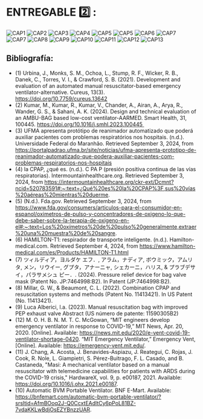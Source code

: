 #  ENTREGABLE :two: :
![CAP1](https://i.postimg.cc/hjCdmfJr/P1.png)
![CAP2](https://i.postimg.cc/gcNDy091/P2.png)
![CAP3](https://i.postimg.cc/zXvkx18v/P3.png)
![CAP4](https://i.postimg.cc/YqPzVyC3/P4.png)
![CAP5](https://i.postimg.cc/9fWyKnbp/G5.png)
![CAP5](https://i.postimg.cc/XYyk0cZ0/P5.png)
![CAP6](https://i.postimg.cc/6QYCXf1N/G6.png)
![CAP7](https://i.postimg.cc/sXvwVrk0/03.png)
![CAP7](https://i.postimg.cc/B6bHQPdP/G7.png)
![CAP8](https://i.postimg.cc/FRGjxT60/P9.png)
![CAP9](https://i.postimg.cc/gjJ3tv9Q/P10.png)
![CAP10](https://i.postimg.cc/c19Rg5wS/P11.png)
![CAP11](https://i.postimg.cc/bN41LDmV/P12.png)
![CAP12](https://i.postimg.cc/3xpmq868/P13.png)
![CAP13](https://i.postimg.cc/fTVxxjf0/P14.png)


## Bibliografía:
- (1) Urbina, J., Monks, S. M., Ochoa, L., Stump, R. F., Wicker, R. B., Danek, C., Torres, V. I., & Crawford, S. B. (2021). Development and evaluation of an automated manual resuscitator-based emergency ventilator-alternative. Cureus, 13(3). https://doi.org/10.7759/cureus.13642
- (2) Kumar, M., Kumar, R., Kumar, V., Chander, A., Airan, A., Arya, R., Wander, G. S., & Sahani, A. K. (2024). Design and technical evaluation of an AMBU-BAG based low-cost ventilator-AARMED. Smart Health, 31, 100445. https://doi.org/10.1016/j.smhl.2023.100445 
- (3) UFMA apresenta protótipo de reanimador automatizado que poderá auxiliar pacientes com problemas respiratórios nos hospitais. (n.d.). Universidade Federal do Maranhão. Retrieved September 3, 2024, from https://portalpadrao.ufma.br/site/noticias/ufma-apresenta-prototipo-de-reanimador-automatizado-que-podera-auxiliar-pacientes-com-problemas-respiratorios-nos-hospitais
- (4) la CPAP, ¿qué es. (n.d.). C PA P (presión positiva continua de las vías respiratorias). Intermountainhealthcare.org. Retrieved September 3, 2024, from https://intermountainhealthcare.org/ckr-ext/Dcmnt?ncid=520783591#:~:text=¿Qué%20es%20la%20CPAP%3F,sus%20vías%20aéreas%20mientras%20duerme.
- (5) (N.d.). Fda.gov. Retrieved September 3, 2024, from https://www.fda.gov/consumers/articulos-para-el-consumidor-en-espanol/oximetros-de-pulso-y-concentradores-de-oxigeno-lo-que-debe-saber-sobre-la-terapia-de-oxigeno-en-el#:~:text=Los%20oxímetros%20de%20pulso%20generalmente,extraer%20una%20muestra%20de%20sangre.
- (6) HAMILTON-T1: respirador de transporte inteligente. (n.d.). Hamilton-medical.com. Retrieved September 4, 2024, from https://www.hamilton-medical.com/es/Products/HAMILTON-T1.html
- (7) ツィルディア，ヨルダケ エフ．, アラム，ナディア, ボウミック，アムリタ, メン，リウイー, グプタ，アナーニャ, シェカーニ，ハリス, & プラブデサイ，パラサメシュ ピー．. (2024). Pressure relief device for bag valve mask (Patent No. JP:7464998:B2). In Patent (JP:7464998:B2).
- (8) Millar, G. W., & Beaumont, C. L. (2022). Combination CPAP and resuscitation systems and methods (Patent No. 11413421). In US Patent (No. 11413421).
- (9) Luca Alberici, l.a. (2023). Manual resuscitation bag with improved PEP exhaust valve Abstract (US número de patente: 11590305B2)
- (12) M. O. H. B. N. M. T. C. McGowan, “MIT engineers develop emergency ventilator in response to COVID-19,” MIT News, Apr. 20, 2020. [Online]. Available: https://news.mit.edu/2020/e-vent-covid-19-ventilator-shortage-0420.
“MIT Emergency Ventilator,” Emergency Vent, [Online]. Available: https://emergency-vent.mit.edu/.
- (11) J. Chang, A. Acosta, J. Benavides-Aspiazu, J. Reategui, C. Rojas, J. Cook, R. Nole, L. Giampietri, S. Pérez-Buitrago, F. L. Casado, and B. Castaneda, "Masi: A mechanical ventilator based on a manual resuscitator with telemedicine capabilities for patients with ARDS during the COVID-19 crisis," HardwareX, vol. 9, p. e00187, 2021. Available: https://doi.org/10.1016/j.ohx.2021.e00187.
- (10) Automatic BVM Portable Ventilator. BNF E-Mart. Available: https://bnfemart.com/automatic-bvm-portable-ventilator/?srsltid=AfmBOoq2J-Q0CcxtEAdltCy6pPoL81BZ-7vdaKKLwBdjOsEZYBnzzUAR.
